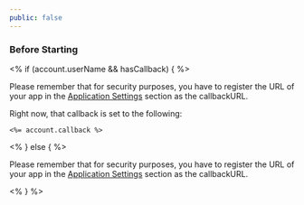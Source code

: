 ```yaml
---
public: false
---
```


### Before Starting

<div class="setup-callback">
<% if (account.userName && hasCallback) { %>
<p>Please remember that for security purposes, you have to register the URL of your app in the <a href="<%= uiAppSettingsURL %>">Application Settings</a> section as the callbackURL.</p>
<p>Right now, that callback is set to the following:
<pre><code><%= account.callback %></code></pre>
</p>
<% } else { %>
<p>Please remember that for security purposes, you have to register the URL of your app in the <a href="${uiURL}/#/applications">Application Settings</a> section as the callbackURL.</p>
<% } %>

</div>
